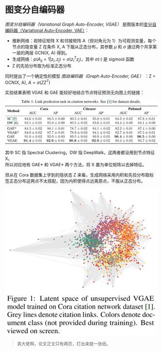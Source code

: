 # 图变分自编码器


*图变分自编码器（Variational Graph Auto-Encoder, VGAE）* 是图版本的[变分自编码器（Variational Auto-Encoder, VAE）](/wiki/probabilistic-density-estimation.html)：

* 推断网络：视特征矩阵 X 和邻接矩阵 A（但对角元为 1）为可观测变量，每个节点的隐变量 Z 在条件 X, A 下服从正态分布，其参数 $\mu$ 和 $\sigma$ 通过两个共享第一层的两层 GCN(X, A) 得到。
* 生成网络：$p(A_{ij} = 1 | z_i, z_j) = \sigma(z_i^Tz_j)$，其中 $\sigma(\cdot)$ 是 sigmoid 函数
* Z 的先验分布取为标准正态分布


同时提出了一个确定性的模型 *图自编码器（Graph Auto-Encoder, GAE）* ：Z = GCN(X, A), $A = \sigma(ZZ^T)$


实验结果表明 VGAE 和 GAE 能较好地结合节点特征预测无向图上的链接：

![performance](performance.png)


其中 SC 指 Spectral Clustering，DW 指 DeepWalk，这两者都没用到节点特征 X。  
所以对应地有 GAE* 和 VGAE* 两个方法，将 X 置为单位矩阵以去掉特征。


但从在 Cora 数据集上学到的隐状态 Z 来看，生成网络采用内积和先验分布取标签正态分布这两点不太搭配，因为内积使得点远离原点，不服从正态分布。

![cora](cora.png)


> 真大佬啊，论文正文只有两页，打出来就一张纸。
